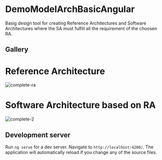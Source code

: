 # DemoModelArchBasicAngular

Basig design tool for creating Reference Architectures and Software Architectures where the SA must fulfill all the requirement
of the choosen RA.

## Gallery
# Reference Architecture
![complete-ra](https://user-images.githubusercontent.com/37028825/194947200-ece4fcaf-00c3-4fc3-9657-bde31194ec5e.png)

# Software Architecture based on RA
![complete-2](https://user-images.githubusercontent.com/37028825/194946926-c473ce1e-f66c-43a5-9c0d-4be31c594303.png)

## Development server

Run `ng serve` for a dev server. Navigate to `http://localhost:4200/`. The application will automatically reload if you change any of the source files.
